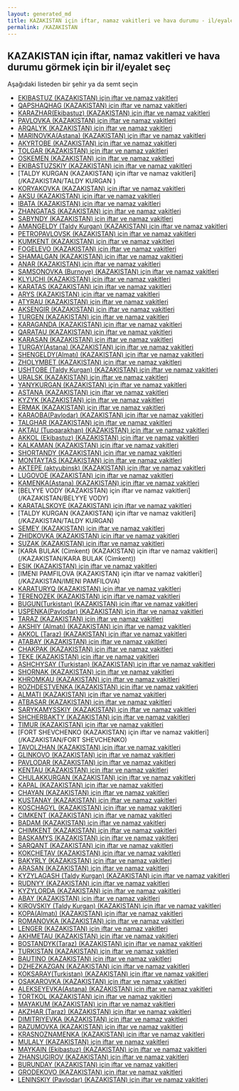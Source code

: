 ```yaml
---
layout: generated_md
title: KAZAKISTAN için iftar, namaz vakitleri ve hava durumu - il/eyalet seç
permalink: /KAZAKISTAN
---
```


## KAZAKISTAN için iftar, namaz vakitleri ve hava durumu  görmek için bir il/eyalet seç

Aşağıdaki listeden bir şehir ya da semt seçin

* [EKIBASTUZ (KAZAKISTAN) için iftar ve namaz vakitleri](/KAZAKISTAN/EKIBASTUZ)
* [QAPSHAQHAG  (KAZAKISTAN) için iftar ve namaz vakitleri](/KAZAKISTAN/QAPSHAQHAG )
* [KARAZHAR(Ekibastuz) (KAZAKISTAN) için iftar ve namaz vakitleri](/KAZAKISTAN/KARAZHAR(Ekibastuz))
* [PAVLOVKA (KAZAKISTAN) için iftar ve namaz vakitleri](/KAZAKISTAN/PAVLOVKA)
* [ARQALYK (KAZAKISTAN) için iftar ve namaz vakitleri](/KAZAKISTAN/ARQALYK)
* [MARINOVKA(Astana) (KAZAKISTAN) için iftar ve namaz vakitleri](/KAZAKISTAN/MARINOVKA(Astana))
* [AKYRTOBE  (KAZAKISTAN) için iftar ve namaz vakitleri](/KAZAKISTAN/AKYRTOBE )
* [TOLGAR (KAZAKISTAN) için iftar ve namaz vakitleri](/KAZAKISTAN/TOLGAR)
* [OSKEMEN (KAZAKISTAN) için iftar ve namaz vakitleri](/KAZAKISTAN/OSKEMEN)
* [EKIBASTUZSKIY (KAZAKISTAN) için iftar ve namaz vakitleri](/KAZAKISTAN/EKIBASTUZSKIY)
* [TALDY KURGAN  (KAZAKISTAN) için iftar ve namaz vakitleri](/KAZAKISTAN/TALDY KURGAN )
* [KORYAKOVKA (KAZAKISTAN) için iftar ve namaz vakitleri](/KAZAKISTAN/KORYAKOVKA)
* [AKSU  (KAZAKISTAN) için iftar ve namaz vakitleri](/KAZAKISTAN/AKSU )
* [IBATA  (KAZAKISTAN) için iftar ve namaz vakitleri](/KAZAKISTAN/IBATA )
* [ZHANGATAS (KAZAKISTAN) için iftar ve namaz vakitleri](/KAZAKISTAN/ZHANGATAS)
* [SABYNDY (KAZAKISTAN) için iftar ve namaz vakitleri](/KAZAKISTAN/SABYNDY)
* [AMANGELDY (Taldy Kurgan) (KAZAKISTAN) için iftar ve namaz vakitleri](/KAZAKISTAN/AMANGELDY (Taldy Kurgan))
* [PETROPAVLOVSK (KAZAKISTAN) için iftar ve namaz vakitleri](/KAZAKISTAN/PETROPAVLOVSK)
* [KUMKENT (KAZAKISTAN) için iftar ve namaz vakitleri](/KAZAKISTAN/KUMKENT)
* [FOGELEVO  (KAZAKISTAN) için iftar ve namaz vakitleri](/KAZAKISTAN/FOGELEVO )
* [SHAMALGAN  (KAZAKISTAN) için iftar ve namaz vakitleri](/KAZAKISTAN/SHAMALGAN )
* [ANAR (KAZAKISTAN) için iftar ve namaz vakitleri](/KAZAKISTAN/ANAR)
* [SAMSONOVKA (Burnoye) (KAZAKISTAN) için iftar ve namaz vakitleri](/KAZAKISTAN/SAMSONOVKA (Burnoye))
* [KLYUCHI (KAZAKISTAN) için iftar ve namaz vakitleri](/KAZAKISTAN/KLYUCHI)
* [KARATAS  (KAZAKISTAN) için iftar ve namaz vakitleri](/KAZAKISTAN/KARATAS )
* [ARYS (KAZAKISTAN) için iftar ve namaz vakitleri](/KAZAKISTAN/ARYS)
* [ATYRAU (KAZAKISTAN) için iftar ve namaz vakitleri](/KAZAKISTAN/ATYRAU)
* [AKSENGIR  (KAZAKISTAN) için iftar ve namaz vakitleri](/KAZAKISTAN/AKSENGIR )
* [TURGEN  (KAZAKISTAN) için iftar ve namaz vakitleri](/KAZAKISTAN/TURGEN )
* [KARAGANDA (KAZAKISTAN) için iftar ve namaz vakitleri](/KAZAKISTAN/KARAGANDA)
* [QARATAU  (KAZAKISTAN) için iftar ve namaz vakitleri](/KAZAKISTAN/QARATAU )
* [KARASAN (KAZAKISTAN) için iftar ve namaz vakitleri](/KAZAKISTAN/KARASAN)
* [TURGAY(Astana) (KAZAKISTAN) için iftar ve namaz vakitleri](/KAZAKISTAN/TURGAY(Astana))
* [SHENGELDY(Almatı) (KAZAKISTAN) için iftar ve namaz vakitleri](/KAZAKISTAN/SHENGELDY(Almatı))
* [ZHOLYMBET (KAZAKISTAN) için iftar ve namaz vakitleri](/KAZAKISTAN/ZHOLYMBET)
* [USHTOBE (Taldy Kurgan) (KAZAKISTAN) için iftar ve namaz vakitleri](/KAZAKISTAN/USHTOBE (Taldy Kurgan))
* [URALSK (KAZAKISTAN) için iftar ve namaz vakitleri](/KAZAKISTAN/URALSK)
* [YANYKURGAN (KAZAKISTAN) için iftar ve namaz vakitleri](/KAZAKISTAN/YANYKURGAN)
* [ASTANA (KAZAKISTAN) için iftar ve namaz vakitleri](/KAZAKISTAN/ASTANA)
* [KYZYK (KAZAKISTAN) için iftar ve namaz vakitleri](/KAZAKISTAN/KYZYK)
* [ERMAK (KAZAKISTAN) için iftar ve namaz vakitleri](/KAZAKISTAN/ERMAK)
* [KARAOBA(Pavlodar) (KAZAKISTAN) için iftar ve namaz vakitleri](/KAZAKISTAN/KARAOBA(Pavlodar))
* [TALGHAR  (KAZAKISTAN) için iftar ve namaz vakitleri](/KAZAKISTAN/TALGHAR )
* [AKTAU (Tupqarakhan) (KAZAKISTAN) için iftar ve namaz vakitleri](/KAZAKISTAN/AKTAU (Tupqarakhan))
* [AKKOL (Ekibastuz) (KAZAKISTAN) için iftar ve namaz vakitleri](/KAZAKISTAN/AKKOL (Ekibastuz))
* [KALKAMAN (KAZAKISTAN) için iftar ve namaz vakitleri](/KAZAKISTAN/KALKAMAN)
* [SHORTANDY (KAZAKISTAN) için iftar ve namaz vakitleri](/KAZAKISTAN/SHORTANDY)
* [MONTAYTAS (KAZAKISTAN) için iftar ve namaz vakitleri](/KAZAKISTAN/MONTAYTAS)
* [AKTEPE (aktyubinsk) (KAZAKISTAN) için iftar ve namaz vakitleri](/KAZAKISTAN/AKTEPE (aktyubinsk))
* [LUGOVOE  (KAZAKISTAN) için iftar ve namaz vakitleri](/KAZAKISTAN/LUGOVOE )
* [KAMENKA(Astana) (KAZAKISTAN) için iftar ve namaz vakitleri](/KAZAKISTAN/KAMENKA(Astana))
* [BELYYE VODY (KAZAKISTAN) için iftar ve namaz vakitleri](/KAZAKISTAN/BELYYE VODY)
* [KARATALSKOYE (KAZAKISTAN) için iftar ve namaz vakitleri](/KAZAKISTAN/KARATALSKOYE)
* [TALDY KURGAN (KAZAKISTAN) için iftar ve namaz vakitleri](/KAZAKISTAN/TALDY KURGAN)
* [SEMEY (KAZAKISTAN) için iftar ve namaz vakitleri](/KAZAKISTAN/SEMEY)
* [ZHIDKOVKA (KAZAKISTAN) için iftar ve namaz vakitleri](/KAZAKISTAN/ZHIDKOVKA)
* [SUZAK (KAZAKISTAN) için iftar ve namaz vakitleri](/KAZAKISTAN/SUZAK)
* [KARA BULAK (Cimkent) (KAZAKISTAN) için iftar ve namaz vakitleri](/KAZAKISTAN/KARA BULAK (Cimkent))
* [ESIK  (KAZAKISTAN) için iftar ve namaz vakitleri](/KAZAKISTAN/ESIK )
* [IMENI PAMFILOVA (KAZAKISTAN) için iftar ve namaz vakitleri](/KAZAKISTAN/IMENI PAMFILOVA)
* [KARATURYQ (KAZAKISTAN) için iftar ve namaz vakitleri](/KAZAKISTAN/KARATURYQ)
* [TERENOZEK (KAZAKISTAN) için iftar ve namaz vakitleri](/KAZAKISTAN/TERENOZEK)
* [BUGUN(Turkistan) (KAZAKISTAN) için iftar ve namaz vakitleri](/KAZAKISTAN/BUGUN(Turkistan))
* [USPENKA(Pavlodar) (KAZAKISTAN) için iftar ve namaz vakitleri](/KAZAKISTAN/USPENKA(Pavlodar))
* [TARAZ (KAZAKISTAN) için iftar ve namaz vakitleri](/KAZAKISTAN/TARAZ)
* [AKSHIY (Almatı) (KAZAKISTAN) için iftar ve namaz vakitleri](/KAZAKISTAN/AKSHIY (Almatı))
* [AKKOL (Taraz) (KAZAKISTAN) için iftar ve namaz vakitleri](/KAZAKISTAN/AKKOL (Taraz))
* [ATABAY (KAZAKISTAN) için iftar ve namaz vakitleri](/KAZAKISTAN/ATABAY)
* [CHAKPAK (KAZAKISTAN) için iftar ve namaz vakitleri](/KAZAKISTAN/CHAKPAK)
* [TEKE (KAZAKISTAN) için iftar ve namaz vakitleri](/KAZAKISTAN/TEKE)
* [ASHCHYSAY (Turkistan) (KAZAKISTAN) için iftar ve namaz vakitleri](/KAZAKISTAN/ASHCHYSAY (Turkistan))
* [SHORNAK (KAZAKISTAN) için iftar ve namaz vakitleri](/KAZAKISTAN/SHORNAK)
* [KHROMKAU (KAZAKISTAN) için iftar ve namaz vakitleri](/KAZAKISTAN/KHROMKAU)
* [ROZHDESTVENKA (KAZAKISTAN) için iftar ve namaz vakitleri](/KAZAKISTAN/ROZHDESTVENKA)
* [ALMATI (KAZAKISTAN) için iftar ve namaz vakitleri](/KAZAKISTAN/ALMATI)
* [ATBASAR (KAZAKISTAN) için iftar ve namaz vakitleri](/KAZAKISTAN/ATBASAR)
* [SARYKAMYSSKIY (KAZAKISTAN) için iftar ve namaz vakitleri](/KAZAKISTAN/SARYKAMYSSKIY)
* [SHCHERBAKTY (KAZAKISTAN) için iftar ve namaz vakitleri](/KAZAKISTAN/SHCHERBAKTY)
* [TIMUR (KAZAKISTAN) için iftar ve namaz vakitleri](/KAZAKISTAN/TIMUR)
* [FORT SHEVCHENKO (KAZAKISTAN) için iftar ve namaz vakitleri](/KAZAKISTAN/FORT SHEVCHENKO)
* [TAVOLZHAN (KAZAKISTAN) için iftar ve namaz vakitleri](/KAZAKISTAN/TAVOLZHAN)
* [GLINKOVO  (KAZAKISTAN) için iftar ve namaz vakitleri](/KAZAKISTAN/GLINKOVO )
* [PAVLODAR (KAZAKISTAN) için iftar ve namaz vakitleri](/KAZAKISTAN/PAVLODAR)
* [KENTAU (KAZAKISTAN) için iftar ve namaz vakitleri](/KAZAKISTAN/KENTAU)
* [CHULAKKURGAN (KAZAKISTAN) için iftar ve namaz vakitleri](/KAZAKISTAN/CHULAKKURGAN)
* [KAPAL  (KAZAKISTAN) için iftar ve namaz vakitleri](/KAZAKISTAN/KAPAL )
* [CHAYAN (KAZAKISTAN) için iftar ve namaz vakitleri](/KAZAKISTAN/CHAYAN)
* [KUSTANAY (KAZAKISTAN) için iftar ve namaz vakitleri](/KAZAKISTAN/KUSTANAY)
* [KOSCHAGYL (KAZAKISTAN) için iftar ve namaz vakitleri](/KAZAKISTAN/KOSCHAGYL)
* [CIMKENT (KAZAKISTAN) için iftar ve namaz vakitleri](/KAZAKISTAN/CIMKENT)
* [BADAM  (KAZAKISTAN) için iftar ve namaz vakitleri](/KAZAKISTAN/BADAM )
* [CHIMKENT (KAZAKISTAN) için iftar ve namaz vakitleri](/KAZAKISTAN/CHIMKENT)
* [BASKAMYS (KAZAKISTAN) için iftar ve namaz vakitleri](/KAZAKISTAN/BASKAMYS)
* [SARQANT (KAZAKISTAN) için iftar ve namaz vakitleri](/KAZAKISTAN/SARQANT)
* [KOKCHETAV (KAZAKISTAN) için iftar ve namaz vakitleri](/KAZAKISTAN/KOKCHETAV)
* [BAKYRLY (KAZAKISTAN) için iftar ve namaz vakitleri](/KAZAKISTAN/BAKYRLY)
* [ARASAN  (KAZAKISTAN) için iftar ve namaz vakitleri](/KAZAKISTAN/ARASAN )
* [KYZYLAGASH (Taldy Kurgan) (KAZAKISTAN) için iftar ve namaz vakitleri](/KAZAKISTAN/KYZYLAGASH (Taldy Kurgan))
* [RUDNYY (KAZAKISTAN) için iftar ve namaz vakitleri](/KAZAKISTAN/RUDNYY)
* [KYZYLORDA (KAZAKISTAN) için iftar ve namaz vakitleri](/KAZAKISTAN/KYZYLORDA)
* [ABAY (KAZAKISTAN) için iftar ve namaz vakitleri](/KAZAKISTAN/ABAY)
* [KIROVSKIY (Taldy Kurgan) (KAZAKISTAN) için iftar ve namaz vakitleri](/KAZAKISTAN/KIROVSKIY (Taldy Kurgan))
* [KOPA(Almatı)  (KAZAKISTAN) için iftar ve namaz vakitleri](/KAZAKISTAN/KOPA(Almatı) )
* [ROMANOVKA (KAZAKISTAN) için iftar ve namaz vakitleri](/KAZAKISTAN/ROMANOVKA)
* [LENGER  (KAZAKISTAN) için iftar ve namaz vakitleri](/KAZAKISTAN/LENGER )
* [AKHMETAU (KAZAKISTAN) için iftar ve namaz vakitleri](/KAZAKISTAN/AKHMETAU)
* [BOSTANDYK(Taraz) (KAZAKISTAN) için iftar ve namaz vakitleri](/KAZAKISTAN/BOSTANDYK(Taraz))
* [TURKISTAN (KAZAKISTAN) için iftar ve namaz vakitleri](/KAZAKISTAN/TURKISTAN)
* [BAUTINO (KAZAKISTAN) için iftar ve namaz vakitleri](/KAZAKISTAN/BAUTINO)
* [DZHEZKAZGAN (KAZAKISTAN) için iftar ve namaz vakitleri](/KAZAKISTAN/DZHEZKAZGAN)
* [KOKSARAY(Turkistan) (KAZAKISTAN) için iftar ve namaz vakitleri](/KAZAKISTAN/KOKSARAY(Turkistan))
* [OSAKAROVKA (KAZAKISTAN) için iftar ve namaz vakitleri](/KAZAKISTAN/OSAKAROVKA)
* [ALEKSEYEVKA(Astana) (KAZAKISTAN) için iftar ve namaz vakitleri](/KAZAKISTAN/ALEKSEYEVKA(Astana))
* [TORTKOL (KAZAKISTAN) için iftar ve namaz vakitleri](/KAZAKISTAN/TORTKOL)
* [MAYAKUM (KAZAKISTAN) için iftar ve namaz vakitleri](/KAZAKISTAN/MAYAKUM)
* [AKZHAR (Taraz) (KAZAKISTAN) için iftar ve namaz vakitleri](/KAZAKISTAN/AKZHAR (Taraz))
* [DIMITRIYEVKA (KAZAKISTAN) için iftar ve namaz vakitleri](/KAZAKISTAN/DIMITRIYEVKA)
* [RAZUMOVKA (KAZAKISTAN) için iftar ve namaz vakitleri](/KAZAKISTAN/RAZUMOVKA)
* [KRASNOZNAMENKA (KAZAKISTAN) için iftar ve namaz vakitleri](/KAZAKISTAN/KRASNOZNAMENKA)
* [MULALY (KAZAKISTAN) için iftar ve namaz vakitleri](/KAZAKISTAN/MULALY)
* [MAYKAIN (Ekibastuz) (KAZAKISTAN) için iftar ve namaz vakitleri](/KAZAKISTAN/MAYKAIN (Ekibastuz))
* [ZHANSUGIROV (KAZAKISTAN) için iftar ve namaz vakitleri](/KAZAKISTAN/ZHANSUGIROV)
* [BURUNDAY (KAZAKISTAN) için iftar ve namaz vakitleri](/KAZAKISTAN/BURUNDAY)
* [GRODEKOVO  (KAZAKISTAN) için iftar ve namaz vakitleri](/KAZAKISTAN/GRODEKOVO )
* [LENINSKIY (Pavlodar) (KAZAKISTAN) için iftar ve namaz vakitleri](/KAZAKISTAN/LENINSKIY (Pavlodar))
